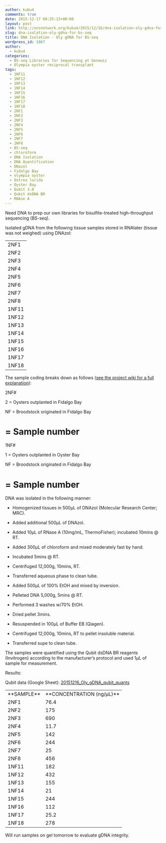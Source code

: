 ```yaml
---
author: kubu4
comments: true
date: 2015-12-17 00:25:13+00:00
layout: post
link: http://onsnetwork.org/kubu4/2015/12/16/dna-isolation-oly-gdna-for-bs-seq/
slug: dna-isolation-oly-gdna-for-bs-seq
title: DNA Isolation - Oly gDNA for BS-seq
wordpress_id: 1867
author:
  - kubu4
categories:
  - BS-seq Libraries for Sequencing at Genewiz
  - Olympia oyster reciprocal transplant
tags:
  - 1NF11
  - 1NF12
  - 1NF13
  - 1NF14
  - 1NF15
  - 1NF16
  - 1NF17
  - 1NF18
  - 2NF1
  - 2NF2
  - 2NF3
  - 2NF4
  - 2NF5
  - 2NF6
  - 2NF7
  - 2NF8
  - BS-seq
  - chloroform
  - DNA Isolation
  - DNA Quantification
  - DNazol
  - Fidalgo Bay
  - olympia oyster
  - Ostrea lurida
  - Oyster Bay
  - Qubit 3.0
  - Qubit dsDNA BR
  - RNAse A
---
```


Need DNA to prep our own libraries for bisulfite-treated high-throughput sequencing (BS-seq).

Isolated gDNA from the following tissue samples stored in RNAlater (tissue was not weighed) using DNAzol:

<table cellpadding="0" cellspacing="0" border="0" dir="ltr" > 
<tbody >
<tr >

<td data-sheets-value="[null,2,"2NF1"]" >2NF1
</td>
</tr>
<tr >

<td data-sheets-value="[null,2,"2NF2"]" >2NF2
</td>
</tr>
<tr >

<td data-sheets-value="[null,2,"2NF3"]" >2NF3
</td>
</tr>
<tr >

<td data-sheets-value="[null,2,"2NF4"]" >2NF4
</td>
</tr>
<tr >

<td data-sheets-value="[null,2,"2NF5"]" >2NF5
</td>
</tr>
<tr >

<td data-sheets-value="[null,2,"2NF6"]" >2NF6
</td>
</tr>
<tr >

<td data-sheets-value="[null,2,"2NF7"]" >2NF7
</td>
</tr>
<tr >

<td data-sheets-value="[null,2,"2NF8"]" >2NF8
</td>
</tr>
<tr >

<td data-sheets-value="[null,2,"1NF11"]" >1NF11
</td>
</tr>
<tr >

<td data-sheets-value="[null,2,"1NF12"]" >1NF12
</td>
</tr>
<tr >

<td data-sheets-value="[null,2,"1NF13"]" >1NF13
</td>
</tr>
<tr >

<td data-sheets-value="[null,2,"1NF14"]" >1NF14
</td>
</tr>
<tr >

<td data-sheets-value="[null,2,"1NF15"]" >1NF15
</td>
</tr>
<tr >

<td data-sheets-value="[null,2,"1NF16"]" >1NF16
</td>
</tr>
<tr >

<td data-sheets-value="[null,2,"1NF17"]" >1NF17
</td>
</tr>
<tr >

<td data-sheets-value="[null,2,"1NF18"]" >1NF18
</td>
</tr>
</tbody>
</table>

The sample coding breaks down as follows ([see the project wiki for a full explanation](http://olyo.wikispaces.com/August+2013+outplanting)):

2NF#

2 = Oysters outplanted in Fidalgo Bay

NF = Broodstock originated in Fidalgo Bay

# = Sample number

1NF#

1 = Oysters outplanted in Oyster Bay

NF = Broodstock originated in Fidalgo Bay

# = Sample number



DNA was isolated in the following manner:




    
  * Homogenized tissues in 500μL of DNAzol (Molecular Research Center; MRC).

    
  * Added additional 500μL of DNAzol.

    
  * Added 10μL of RNase A (10mg/mL, ThermoFisher); incubated 10mins @ RT.

    
  * Added 300μL of chloroform and mixed moderately fast by hand.

    
  * Incubated 5mins @ RT.

    
  * Centrifuged 12,000g, 10mins, RT.

    
  * Transferred aqueous phase to clean tube.

    
  * Added 500μL of 100% EtOH and mixed by inversion.

    
  * Pelleted DNA 5,000g, 5mins @ RT.

    
  * Performed 3 washes w/70% EtOH.

    
  * Dried pellet 3mins.

    
  * Resuspended in 100μL of Buffer EB (Qiagen).

    
  * Centrifuged 12,000g, 10mins, RT to pellet insoluble material.

    
  * Transferred supe to clean tube.



The samples were quantified using the Qubit dsDNA BR reagents (Invitrogen) according to the manufacturer’s protocol and used 1μL of sample for measurement.

Results:

Qubit data (Google Sheet): [20151216_Oly_gDNA_qubit_quants](https://docs.google.com/spreadsheets/d/17GXiTjinn8QPMY7tKXsTtUbJimi27hb0NklLS3Zfn48/edit?usp=sharing)

<table cellpadding="0" cellspacing="0" border="0" dir="ltr" > 
<tbody >
<tr >

<td data-sheets-value="[null,2,"2NF1"]" >**SAMPLE**
</td>

<td data-sheets-value="[null,3,null,76.4]" >**CONCENTRATION (ng/μL)**
</td>
</tr>
<tr >

<td data-sheets-value="[null,2,"2NF1"]" >2NF1
</td>

<td data-sheets-value="[null,3,null,76.4]" >76.4
</td>
</tr>
<tr >

<td data-sheets-value="[null,2,"2NF2"]" >2NF2
</td>

<td data-sheets-value="[null,3,null,175]" >175
</td>
</tr>
<tr >

<td data-sheets-value="[null,2,"2NF3"]" >2NF3
</td>

<td data-sheets-value="[null,3,null,690]" >690
</td>
</tr>
<tr >

<td data-sheets-value="[null,2,"2NF4"]" >2NF4
</td>

<td data-sheets-value="[null,3,null,11.7]" >11.7
</td>
</tr>
<tr >

<td data-sheets-value="[null,2,"2NF5"]" >2NF5
</td>

<td data-sheets-value="[null,3,null,142]" >142
</td>
</tr>
<tr >

<td data-sheets-value="[null,2,"2NF6"]" >2NF6
</td>

<td data-sheets-value="[null,3,null,244]" >244
</td>
</tr>
<tr >

<td data-sheets-value="[null,2,"2NF7"]" >2NF7
</td>

<td data-sheets-value="[null,3,null,25]" >25
</td>
</tr>
<tr >

<td data-sheets-value="[null,2,"2NF8"]" >2NF8
</td>

<td data-sheets-value="[null,3,null,456]" >456
</td>
</tr>
<tr >

<td data-sheets-value="[null,2,"1NF11"]" >1NF11
</td>

<td data-sheets-value="[null,3,null,182]" >182
</td>
</tr>
<tr >

<td data-sheets-value="[null,2,"1NF12"]" >1NF12
</td>

<td data-sheets-value="[null,3,null,432]" >432
</td>
</tr>
<tr >

<td data-sheets-value="[null,2,"1NF13"]" >1NF13
</td>

<td data-sheets-value="[null,3,null,155]" >155
</td>
</tr>
<tr >

<td data-sheets-value="[null,2,"1NF14"]" >1NF14
</td>

<td data-sheets-value="[null,3,null,21]" >21
</td>
</tr>
<tr >

<td data-sheets-value="[null,2,"1NF15"]" >1NF15
</td>

<td data-sheets-value="[null,3,null,244]" >244
</td>
</tr>
<tr >

<td data-sheets-value="[null,2,"1NF16"]" >1NF16
</td>

<td data-sheets-value="[null,3,null,112]" >112
</td>
</tr>
<tr >

<td data-sheets-value="[null,2,"1NF17"]" >1NF17
</td>

<td data-sheets-value="[null,3,null,25.2]" >25.2
</td>
</tr>
<tr >

<td data-sheets-value="[null,2,"1NF18"]" >1NF18
</td>

<td data-sheets-value="[null,3,null,278]" >278
</td>
</tr>
</tbody>
</table>



Will run samples on gel tomorrow to evaluate gDNA integrity.

